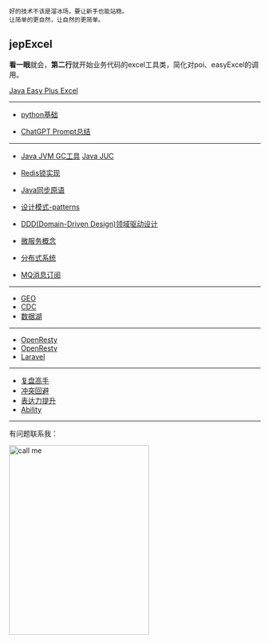 ```
好的技术不该是溜冰场，要让新手也能站稳。
让简单的更自然，让自然的更简单。
```

## jepExcel
**看一眼**就会，**第二行**就开始业务代码的excel工具类，简化对poi、easyExcel的调用。

[Java Easy Plus Excel](https://github.com/jeasyplus/jepexcel)

---
+ [python基础](https://jeasyplus.com/python/)

+ [ChatGPT Prompt总结](https://jeasyplus.com/chatGPT/ChatGPT文档.pdf)
---

+ [Java JVM GC工具](https://jeasyplus.com/java_gc)
[Java JUC](https://jeasyplus.com/java/juc)

+ [Redis锁实现](https://jeasyplus.com/redis/lock)
+ [Java同步原语](https://jeasyplus.com/java/lock)
+ [设计模式-patterns](https://jeasyplus.com/patterns)
+ [DDD(Domain-Driven Design)领域驱动设计](https://jeasyplus.com/ddd)
+ [微服务概念](https://jeasyplus.com/micro-services)
+ [分布式系统](https://jeasyplus.com/distributed-system)
+ [MQ消息订阅](https://jeasyplus.com/mq)
---
+ [GEO](https://jeasyplus.com/geo)
+ [CDC](https://jeasyplus.com/cdc)
+ [数据湖](https://jeasyplus.com/data-lakes)
---
+ [OpenResty](https://jeasyplus.com/open-resty)
+ [OpenResty](https://jeasyplus.com/gin)
+ [Laravel](https://jeasyplus.com/laravel)

---
+ [复盘高手](https://jeasyplus.com/thinking/retrospective)
+ [冲突回避](https://jeasyplus.com/thinking/fearofconflict)
+ [表达力提升](https://jeasyplus.com/thinking/speaking-skills)
+ [Ability](https://jeasyplus.com/thinking/ability)
---
有问题联系我：

<img src="https://jeasyplus.com/images/home/wechat_1618.JPG" alt="call me" width="280" height="380">